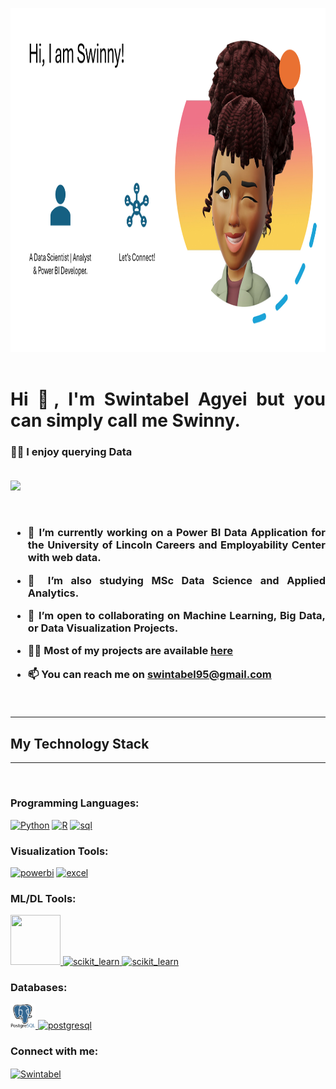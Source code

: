 <p align="center"><img src="https://github.com/Swintabel/Swintabel/blob/main/profile.PNG" alt="Curious Data Scientist" width='100%' height='550'/> 
<br>
<br>

<h1 align="justify">Hi 👋, I'm Swintabel Agyei but you can simply call me Swinny.</h1>
<h3 align="justify">👨‍💻 I enjoy querying Data


<br>
<br>
<p align="left"> <img src="https://komarev.com/ghpvc/?username=swintabel&label=Profile%20views&color=0e75b6&style=flat" /> </p>

<br>

- 🔭 I’m currently working on a Power BI Data Application for the University of Lincoln Careers and Employability Center with web data.

- 🌱 I’m also studying MSc Data Science and Applied Analytics.

- 👯 I’m open to collaborating on Machine Learning, Big Data, or Data Visualization Projects.

- 👨‍💻 Most of my projects are available [here](https://github.com/Swintabel?tab=repositories)

- 📫 You can reach me on **swintabel95@gmail.com**

<br>

<hr>
<h2> My Technology Stack </h2>
<hr>

<br>

<h3 align="left">Programming Languages:</h3>
<p align="left"><a  href="https://www.python.org" target="_blank"> <img src="https://upload.wikimedia.org/wikipedia/commons/thumb/c/c3/Python-logo-notext.svg/1200px-Python-logo-notext.svg.png" alt="Python" width="40" height="40"/></a>
<a  href="https://www.r-project.org/" target="_blank"> <img src="https://upload.wikimedia.org/wikipedia/commons/thumb/1/1b/R_logo.svg/1280px-R_logo.svg.png" alt="R" width="40" height="40"/></a>
<a  href="https://en.wikipedia.org/wiki/SQL" target="_blank"> <img src="https://www.svgrepo.com/show/7344/sql-file-format-symbol.svg" alt="sql" width="40" height="40"/></a> 
</p>
<h3 align="left">Visualization Tools:</h3>
<p align="left"><a  href="https://powerbi.microsoft.com/en-us/" target="_blank"> <img src="https://cdn.freelogovectors.net/wp-content/uploads/2017/04/power-bi_logo.png" alt="powerbi" width="100" height="50"/></a>
<a  href="https://www.microsoft.com/en-us/microsoft-365/excel" target="_blank"> <img src="https://i.pinimg.com/originals/f9/61/9c/f9619c3050d8357d9db6f01390deec6d.jpg" alt="excel" width="50" height="50"/></a>
</p>
<h3 align="left">ML/DL Tools:</h3>
<p align="left">
<a href="https://opencv24-python-tutorials.readthedocs.io/en/latest/py_tutorials/py_core/py_basic_ops/py_basic_ops.html#basic-ops" target="_blank"> <img src="https://opencv24-python-tutorials.readthedocs.io/en/latest/_static/opencv-logo-white.png" width="80" height="80"/> </a> 
<a href="https://scikit-learn.org/" target="_blank"> <img src="https://upload.wikimedia.org/wikipedia/commons/0/05/Scikit_learn_logo_small.svg" alt="scikit_learn" width="80" height="80"/> 
<a href="https://spark.apache.org/" target="_blank"> <img src="https://encrypted-tbn0.gstatic.com/images?q=tbn:ANd9GcQTEEWSmkWAScFmLpB_wjqTlvBPBdznYFmtTvHI-R2fYA&s" alt="scikit_learn" width="40" height="40"/> </a> </a> 
</p>
<h3 align="left">Databases:</h3>
<p align="left">
<a href="https://www.postgresql.org" target="_blank"> <img src="https://raw.githubusercontent.com/devicons/devicon/master/icons/postgresql/postgresql-original-wordmark.svg" alt="postgresql" width="40" height="40"/> </a>
 <a href="https://www.mysql.com/" target="_blank"> <img src="https://upload.wikimedia.org/wikipedia/labs/8/8e/Mysql_logo.png" alt="postgresql" width="40" height="40"/> </a>
</p>



<h3 align="left">Connect with me:</h3>
<p align="left"><a href="https://www.linkedin.com/in/swintabelagyei/" target="blank"><img align="center" src="https://www.logo.wine/a/logo/LinkedIn/LinkedIn-Logo.wine.svg" alt="Swintabel" height="50" width="100" /></a>
</p>



